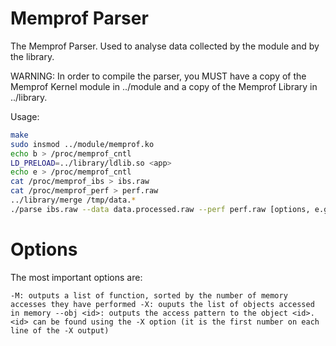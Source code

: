 Memprof Parser
==============

The Memprof Parser. Used to analyse data collected by the module and by the library.

WARNING: In order to compile the parser, you MUST have a copy of the Memprof Kernel module in ../module and a copy of the Memprof Library in ../library.


Usage:

```bash
make 
sudo insmod ../module/memprof.ko 
echo b > /proc/memprof_cntl 
LD_PRELOAD=../library/ldlib.so <app> 
echo e > /proc/memprof_cntl 
cat /proc/memprof_ibs > ibs.raw 
cat /proc/memprof_perf > perf.raw 
../library/merge /tmp/data.* 
./parse ibs.raw --data data.processed.raw --perf perf.raw [options, e.g. -M] 
```

Options
=======
The most important options are:

``
-M: outputs a list of function, sorted by the number of memory accesses they have performed
-X: ouputs the list of objects accessed in memory
--obj <id>: outputs the access pattern to the object <id>. <id> can be found using the -X option (it is the first number on each line of the -X output)
``
